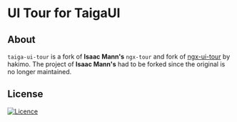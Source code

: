 # UI Tour for TaigaUI

## About

`taiga-ui-tour` is a fork of **Isaac Mann's** `ngx-tour` and fork of [ngx-ui-tour](https://github.com/hakimio/ngx-ui-tour) by hakimo. The project of **Isaac Mann's** had to be forked since the original is no longer
maintained.

## License

[![Licence](https://img.shields.io/github/license/Ileriayo/markdown-badges?style=for-the-badge)](./LICENSE)
